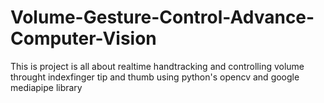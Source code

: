 # Volume-Gesture-Control-Advance-Computer-Vision
This is project is all about realtime handtracking and controlling volume throught indexfinger tip and thumb  using python's opencv and google mediapipe library
